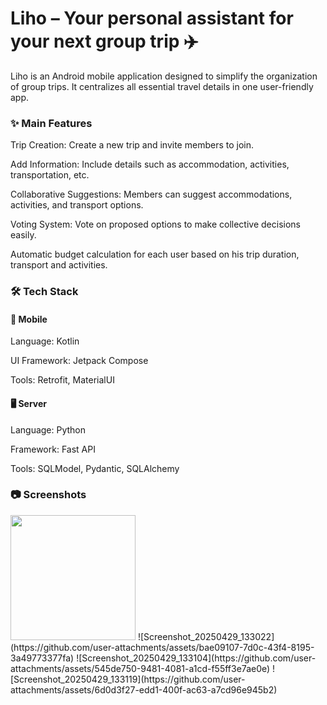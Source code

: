 
# Liho – Your personal assistant for your next group trip ✈️

Liho is an Android mobile application designed to simplify the organization of group trips. It centralizes all essential travel details in one user-friendly app.

### ✨ Main Features
Trip Creation: Create a new trip and invite members to join.

Add Information: Include details such as accommodation, activities, transportation, etc.

Collaborative Suggestions: Members can suggest accommodations, activities, and transport options.

Voting System: Vote on proposed options to make collective decisions easily.

Automatic budget calculation for each user based on his trip duration, transport and activities. 


### 🛠️ Tech Stack
#### 📱 Mobile
Language: Kotlin 

UI Framework: Jetpack Compose

Tools: Retrofit, MaterialUI

#### 🖥️ Server
Language: Python 

Framework: Fast API

Tools: SQLModel, Pydantic, SQLAlchemy

### 📷 Screenshots
<img src="https://github.com/user-attachments/assets/bae09107-7d0c-43f4-8195-3a49773377fa" width="200">
![Screenshot_20250429_133022](https://github.com/user-attachments/assets/bae09107-7d0c-43f4-8195-3a49773377fa)
![Screenshot_20250429_133104](https://github.com/user-attachments/assets/545de750-9481-4081-a1cd-f55ff3e7ae0e)
![Screenshot_20250429_133119](https://github.com/user-attachments/assets/6d0d3f27-edd1-400f-ac63-a7cd96e945b2)

